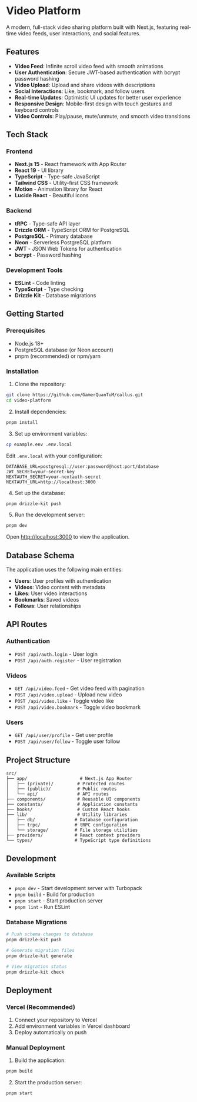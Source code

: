 # Video Platform

A modern, full-stack video sharing platform built with Next.js, featuring real-time video feeds, user interactions, and social features.

## Features

- **Video Feed**: Infinite scroll video feed with smooth animations
- **User Authentication**: Secure JWT-based authentication with bcrypt password hashing
- **Video Upload**: Upload and share videos with descriptions
- **Social Interactions**: Like, bookmark, and follow users
- **Real-time Updates**: Optimistic UI updates for better user experience
- **Responsive Design**: Mobile-first design with touch gestures and keyboard controls
- **Video Controls**: Play/pause, mute/unmute, and smooth video transitions

## Tech Stack

### Frontend
- **Next.js 15** - React framework with App Router
- **React 19** - UI library
- **TypeScript** - Type-safe JavaScript
- **Tailwind CSS** - Utility-first CSS framework
- **Motion** - Animation library for React
- **Lucide React** - Beautiful icons

### Backend
- **tRPC** - Type-safe API layer
- **Drizzle ORM** - TypeScript ORM for PostgreSQL
- **PostgreSQL** - Primary database
- **Neon** - Serverless PostgreSQL platform
- **JWT** - JSON Web Tokens for authentication
- **bcrypt** - Password hashing

### Development Tools
- **ESLint** - Code linting
- **TypeScript** - Type checking
- **Drizzle Kit** - Database migrations

## Getting Started

### Prerequisites

- Node.js 18+
- PostgreSQL database (or Neon account)
- pnpm (recommended) or npm/yarn

### Installation

1. Clone the repository:
```bash
git clone https://github.com/GamerQuanTuM/callus.git
cd video-platform
```

2. Install dependencies:
```bash
pnpm install
```

3. Set up environment variables:
```bash
cp example.env .env.local
```

Edit `.env.local` with your configuration:
```env
DATABASE_URL=postgresql://user:password@host:port/database
JWT_SECRET=your-secret-key
NEXTAUTH_SECRET=your-nextauth-secret
NEXTAUTH_URL=http://localhost:3000
```

4. Set up the database:
```bash
pnpm drizzle-kit push
```

5. Run the development server:
```bash
pnpm dev
```

Open [http://localhost:3000](http://localhost:3000) to view the application.

## Database Schema

The application uses the following main entities:

- **Users**: User profiles with authentication
- **Videos**: Video content with metadata
- **Likes**: User video interactions
- **Bookmarks**: Saved videos
- **Follows**: User relationships

## API Routes

### Authentication
- `POST /api/auth.login` - User login
- `POST /api/auth.register` - User registration

### Videos
- `GET /api/video.feed` - Get video feed with pagination
- `POST /api/video.upload` - Upload new video
- `POST /api/video.like` - Toggle video like
- `POST /api/video.bookmark` - Toggle video bookmark

### Users
- `GET /api/user/profile` - Get user profile
- `POST /api/user/follow` - Toggle user follow

## Project Structure

```
src/
├── app/                    # Next.js App Router
│   ├── (private)/         # Protected routes
│   ├── (public)/          # Public routes
│   └── api/               # API routes
├── components/            # Reusable UI components
├── constants/             # Application constants
├── hooks/                 # Custom React hooks
├── lib/                   # Utility libraries
│   ├── db/               # Database configuration
│   ├── trpc/             # tRPC configuration
│   └── storage/          # File storage utilities
├── providers/            # React context providers
└── types/                # TypeScript type definitions
```

## Development

### Available Scripts

- `pnpm dev` - Start development server with Turbopack
- `pnpm build` - Build for production
- `pnpm start` - Start production server
- `pnpm lint` - Run ESLint

### Database Migrations

```bash
# Push schema changes to database
pnpm drizzle-kit push

# Generate migration files
pnpm drizzle-kit generate

# View migration status
pnpm drizzle-kit check
```

## Deployment

### Vercel (Recommended)

1. Connect your repository to Vercel
2. Add environment variables in Vercel dashboard
3. Deploy automatically on push

### Manual Deployment

1. Build the application:
```bash
pnpm build
```

2. Start the production server:
```bash
pnpm start
```

